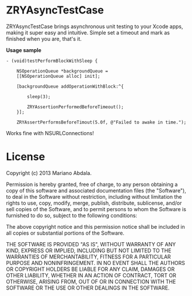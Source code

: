 ZRYAsyncTestCase
================

ZRYAsyncTestCase brings asynchronous unit testing to your Xcode apps, making it super easy and intuitive. Simple set a timeout and mark as finished when you are, that's it.

**Usage sample**  
  
    - (void)testPerformBlockWithSleep {
    
        NSOperationQueue *backgroundQueue =
        [[NSOperationQueue alloc] init];
        
        [backgroundQueue addOperationWithBlock:^{
        
            sleep(3);
        
            ZRYAssertionPerformedBeforeTimeout();
        }];
        
        ZRYAssertPerformsBeforeTimout(5.0f, @"Failed to awake in time.");

Works fine with NSURLConnections!

  
License
=======

Copyright (c) 2013 Mariano Abdala.

Permission is hereby granted, free of charge, to any person obtaining a copy of this software and associated documentation files (the "Software"), to deal in the Software without restriction, including without limitation the rights to use, copy, modify, merge, publish, distribute, sublicense, and/or sell copies of the Software, and to permit persons to whom the Software is furnished to do so, subject to the following conditions:

The above copyright notice and this permission notice shall be included in all copies or substantial portions of the Software.

THE SOFTWARE IS PROVIDED "AS IS", WITHOUT WARRANTY OF ANY KIND, EXPRESS OR IMPLIED, INCLUDING BUT NOT LIMITED TO THE WARRANTIES OF MERCHANTABILITY, FITNESS FOR A PARTICULAR PURPOSE AND NONINFRINGEMENT. IN NO EVENT SHALL THE AUTHORS OR COPYRIGHT HOLDERS BE LIABLE FOR ANY CLAIM, DAMAGES OR OTHER LIABILITY, WHETHER IN AN ACTION OF CONTRACT, TORT OR OTHERWISE, ARISING FROM, OUT OF OR IN CONNECTION WITH THE SOFTWARE OR THE USE OR OTHER DEALINGS IN THE SOFTWARE.
